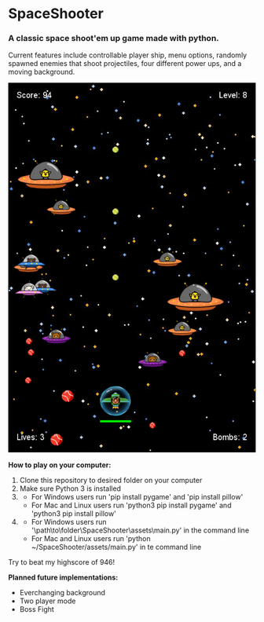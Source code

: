 # SpaceShooter

### A classic space shoot'em up game made with python.

Current features include controllable player ship, menu options, randomly spawned enemies that shoot projectiles, four different power ups, and a moving background.

![](img/example.PNG)

**How to play on your computer:**
1. Clone this repository to desired folder on your computer
2. Make sure Python 3 is installed
3. * For Windows users run 'pip install pygame' and 'pip install pillow'
   * For Mac and Linux users run 'python3 pip install pygame' and 'python3 pip install pillow'
4. * For Windows users run '\path\to\folder\SpaceShooter\assets\main.py' in the command line
   * For Mac and Linux users run 'python ~/SpaceShooter/assets/main.py' in te command line

Try to beat my highscore of 946!

**Planned future implementations:**
* Everchanging background
* Two player mode
* Boss Fight
